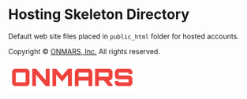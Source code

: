 # Hosting Skeleton Directory
Default web site files placed in `public_html` folder for hosted accounts.

Copyright &copy; [ONMARS, Inc.](https://onmars.ca/terms-and-privacy/) All rights reserved.

<img src="./img/logo.png" alt="ONMARS" width="260" />